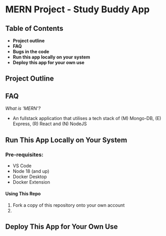 # MERN Project - Study Buddy App

## Table of Contents
- **Project outline**
- **FAQ**
- **Bugs in the code**
- **Run this app locally on your system**
- **Deploy this app for your own use**

## Project Outline

## FAQ

*What is 'MERN'?*
- An fullstack application that utilises a tech stack of (M) Mongo-DB, (E) Express, (R) React and (N) NodeJS



## Run This App Locally on Your System

### Pre-requisites:
- VS Code
- Node 18 (and up)
- Docker Desktop
- Docker Extension

#### Using This Repo
1. Fork a copy of this repository onto your own account
2. 


## Deploy This App for Your Own Use
